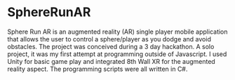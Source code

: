 # SphereRunAR

Sphere Run AR is an augmented reality (AR) single player mobile application that allows the user to control a sphere/player as you dodge and avoid obstacles.
The project was conceived during a 3 day hackathon. A solo project, it was my first attempt at programming outside of Javascript. I used Unity for basic game play and integrated 8th Wall XR for the augmented reality aspect. The programming scripts were all written in C#.
